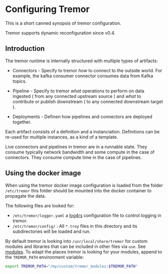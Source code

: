 # Configuring Tremor

This is a short canned synopsis of tremor configuration.

Tremor supports dynamic reconfiguration since v0.4.

## Introduction

The tremor runtime is internally structured with multiple types of artifacts:

- Connectors - Specify to tremor _how_ to connect to the outside world. For example, the kafka consumer connector consumes data from Kafka topics.

- Pipeline - Specify to tremor _what_ operations to perform on data ingested ( from any connected upstream source ) and _what_ to contribute or publish downstream ( to any connected downstream target ).

- Deployments - Definen how pipelines and connectors are deployed together.

Each artifact consists of a definition and a instanciation. Definitions can be re-used for multiple instances, as a kind of a template.

Live connectors and pipelines in tremor are in a runnable state. They consume typically network bandwidth and some compute in the case of connectors. They consume compute time in the case of pipelines.

## Using the docker image

When using the tremor docker image configuration is loaded from the folder `/etc/tremor` this folder should be mounted into the docker container to propagate the data.

The following files are looked for:

- `/etc/tremor/logger.yaml` a [log4rs](https://docs.rs/log4rs/*/log4rs/) configuration file to control logging in tremor.
- `/etc/tremor/config/` : All `*.troy` files in this directory and its subdirectories will be loaded and run.

By default tremor is looking into `/usr/local/share/tremor` for custom modules and libraries that can be included in other files via `use`.  See [modules](../language/reference/module_system). To adapt the places tremor is looking for your modules, append to the `TREMOR_PATH` environment variable:

```sh
export TREMOR_PATH="/my/custom/tremor_modules:$TREMOR_PATH"
```